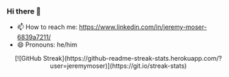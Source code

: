 ### Hi there 👋

<!--
**jeremymoser/jeremymoser** is a ✨ _special_ ✨ repository because its `README.md` (this file) appears on your GitHub profile.

Here are some ideas to get you started:

- 🔭 I’m currently working on ...
- 🌱 I’m currently learning ...
- 👯 I’m looking to collaborate on ...
- 🤔 I’m looking for help with ...
- 💬 Ask me about ...
- ⚡ Fun fact: ...
-->
- 📫 How to reach me: https://www.linkedin.com/in/jeremy-moser-6839a7211/
- 😄 Pronouns: he/him

<div align="center">
  [![GitHub Streak](https://github-readme-streak-stats.herokuapp.com/?user=jeremymoser)](https://git.io/streak-stats)
</div>
